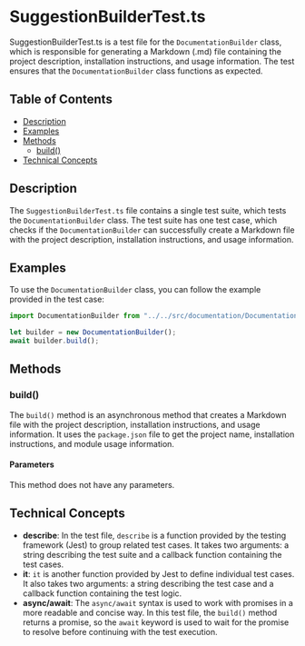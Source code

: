 # SuggestionBuilderTest.ts

SuggestionBuilderTest.ts is a test file for the `DocumentationBuilder` class, which is responsible for generating a Markdown (.md) file containing the project description, installation instructions, and usage information. The test ensures that the `DocumentationBuilder` class functions as expected.

## Table of Contents

- [Description](#description)
- [Examples](#examples)
- [Methods](#methods)
  - [build()](#build)
- [Technical Concepts](#technical-concepts)

## Description

The `SuggestionBuilderTest.ts` file contains a single test suite, which tests the `DocumentationBuilder` class. The test suite has one test case, which checks if the `DocumentationBuilder` can successfully create a Markdown file with the project description, installation instructions, and usage information.

## Examples

To use the `DocumentationBuilder` class, you can follow the example provided in the test case:

```typescript
import DocumentationBuilder from "../../src/documentation/DocumentationBuilder";

let builder = new DocumentationBuilder();
await builder.build();
```

## Methods

### build()

The `build()` method is an asynchronous method that creates a Markdown file with the project description, installation instructions, and usage information. It uses the `package.json` file to get the project name, installation instructions, and module usage information.

#### Parameters

This method does not have any parameters.

## Technical Concepts

- **describe**: In the test file, `describe` is a function provided by the testing framework (Jest) to group related test cases. It takes two arguments: a string describing the test suite and a callback function containing the test cases.
- **it**: `it` is another function provided by Jest to define individual test cases. It also takes two arguments: a string describing the test case and a callback function containing the test logic.
- **async/await**: The `async/await` syntax is used to work with promises in a more readable and concise way. In this test file, the `build()` method returns a promise, so the `await` keyword is used to wait for the promise to resolve before continuing with the test execution.